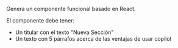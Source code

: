 Genera un componente funcional basado en React.

El componente debe tener:

- Un titular con el texto "Nueva Sección"
- Un texto con 5 párrafos acerca de las ventajas de usar copilot